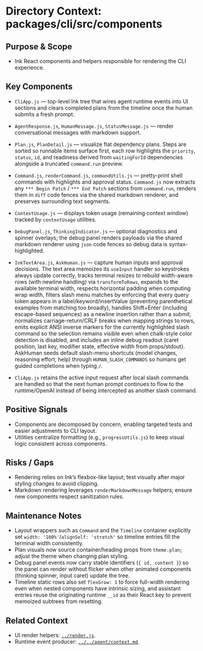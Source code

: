 # Directory Context: packages/cli/src/components

## Purpose & Scope

- Ink React components and helpers responsible for rendering the CLI experience.

## Key Components

- `CliApp.js` — top-level Ink tree that wires agent runtime events into UI sections and clears completed plans from the timeline once the human submits a fresh prompt.
- `AgentResponse.js`, `HumanMessage.js`, `StatusMessage.js` — render conversational messages with markdown support.
- `Plan.js`, `PlanDetail.js` — visualize flat dependency plans. Steps are sorted so runnable items surface first, each row highlights the `priority`, `status`, `id`, and readiness derived from `waitingForId` dependencies alongside a truncated `command.run` preview.
- `Command.js`, `renderCommand.js`, `commandUtils.js` — pretty-print shell commands with highlights and approval status. `Command.js` now extracts any `*** Begin Patch` / `*** End Patch` sections from `command.run`, renders them in `diff` code fences via the shared markdown renderer, and preserves surrounding text segments.
- `ContextUsage.js` — displays token usage (remaining context window) tracked by `contextUsage` utilities.
- `DebugPanel.js`, `ThinkingIndicator.js` — optional diagnostics and spinner overlays; the debug panel renders payloads via the shared markdown renderer using `json` code fences so debug data is syntax-highlighted.
- `InkTextArea.js`, `AskHuman.js` — capture human inputs and approval decisions. The text area memoizes its `useInput` handler so keystrokes always update correctly, tracks terminal resizes to rebuild width-aware rows (with newline handling) via `transformToRows`, expands to the available terminal width, respects horizontal padding when computing wrap width, filters slash menu matches by enforcing that every query token appears in a label/keyword/insertValue (preventing parenthetical examples from matching too broadly), handles Shift+Enter (including escape-based sequences) as a newline insertion rather than a submit, normalizes carriage-return/CRLF breaks when mapping strings to rows, emits explicit ANSI inverse markers for the currently highlighted slash command so the selection remains visible even when chalk-style color detection is disabled, and includes an inline debug readout (caret position, last key, modifier state, effective width from props/stdout). AskHuman seeds default slash-menu shortcuts (model changes, reasoning effort, help) through `HUMAN_SLASH_COMMANDS` so humans get guided completions when typing `/`.

- `CliApp.js` retains the active input request after local slash commands are handled so that the next human prompt continues to flow to the runtime/OpenAI instead of being intercepted as another slash command.

## Positive Signals

- Components are decomposed by concern, enabling targeted tests and easier adjustments to CLI layout.
- Utilities centralize formatting (e.g., `progressUtils.js`) to keep visual logic consistent across components.

## Risks / Gaps

- Rendering relies on Ink’s flexbox-like layout; test visually after major styling changes to avoid clipping.
- Markdown rendering leverages `renderMarkdownMessage` helpers; ensure new components respect sanitization rules.

## Maintenance Notes

- Layout wrappers such as `Command` and the `Timeline` container explicitly set `width: '100%'`/`alignSelf: 'stretch'`
  so timeline entries fill the terminal width consistently.
- Plan visuals now source container/heading props from `theme.plan`; adjust the theme when changing plan styling.
- Debug panel events now carry stable identifiers (`{ id, content }`) so the panel can render without flicker when
  other animated components (thinking spinner, input caret) update the tree.
- Timeline static rows also set `flexGrow: 1` to force full-width rendering even when nested components have
  intrinsic sizing, and assistant entries reuse the originating runtime `__id` as their React key to prevent
  memoized subtrees from resetting.

## Related Context

- UI render helpers: [`../render.js`](../render.js).
- Runtime event producer: [`../../agent/context.md`](../../agent/context.md).
